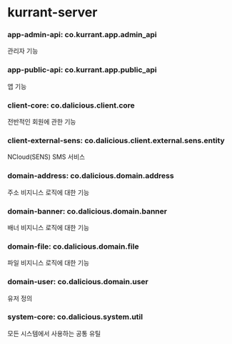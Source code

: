 # kurrant-server

<h3>app-admin-api: co.kurrant.app.admin_api</h3>
관리자 기능
<h3>app-public-api: co.kurrant.app.public_api</h3>
앱 기능
<h3>client-core: co.dalicious.client.core</h3>
전반적인 회원에 관한 기능
<h3>client-external-sens: co.dalicious.client.external.sens.entity</h3>
NCloud(SENS) SMS 서비스 
<h3>domain-address: co.dalicious.domain.address</h3>
주소 비지니스 로직에 대한 기능
<h3>domain-banner: co.dalicious.domain.banner</h3>
배너 비지니스 로직에 대한 기능
<h3>domain-file: co.dalicious.domain.file</h3>
파일 비지니스 로직에 대한 기능
<h3>domain-user: co.dalicious.domain.user</h3>
유저 정의
<h3>system-core: co.dalicious.system.util</h3>
모든 시스템에서 사용하는 공통 유틸



